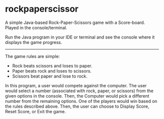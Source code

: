 # rockpaperscissor
A simple Java-based Rock-Paper-Scissors game with a Score-board. Played in the console/terminal.


Run the Java program in your IDE or terminal and see the console where it displays the game progress.

---
The game rules are simple:

* Rock beats scissors and loses to paper.
* Paper beats rock and loses to scissors.
* Scissors beat paper and lose to rock.

In this program, a user would compete against the computer. 
The user would select a number (associated with rock, paper, or scissors) from the given options in the console. Then, the Computer would pick a different number from the remaining options. One of the players would win based on the rules described above. Then, the user can choose to Display Score, Reset Score, or Exit the game.
